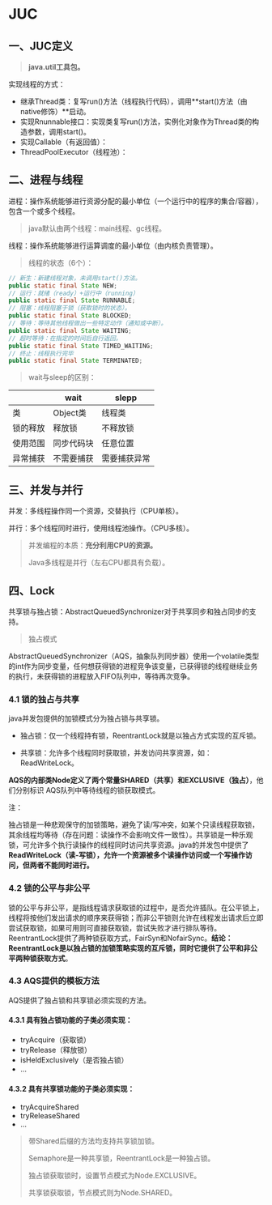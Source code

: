 # JUC

## 一、JUC定义

> **java.util工具包。**

实现线程的方式：

- 继承Thread类：复写run()方法（线程执行代码），调用**start()方法（由native修饰）**启动。
- 实现Rnunnable接口：实现类复写run()方法，实例化对象作为Thread类的构造参数，调用start()。
- 实现Callable（有返回值）：
- ThreadPoolExecutor（线程池）：

## 二、进程与线程

进程：操作系统能够进行资源分配的最小单位（一个运行中的程序的集合/容器），包含一个或多个线程。

> java默认由两个线程：main线程、gc线程。

线程：操作系统能够进行运算调度的最小单位（由内核负责管理）。

> 线程的状态（6个）：

```java
// 新生：新建线程对象，未调用start()方法。
public static final State NEW;
// 运行：就绪（ready）+运行中（running）
public static final State RUNNABLE;
// 阻塞：线程阻塞于锁（获取锁时的状态）。
public static final State BLOCKED;
// 等待：等待其他线程做出一些特定动作（通知或中断）。
public static final State WAITING;
// 超时等待：在指定的时间后自行返回。
public static final State TIMED_WAITING;
// 终止：线程执行完毕
public static final State TERMINATED;
```

> wait与sleep的区别：

|          | wait       | slepp        |
| -------- | ---------- | ------------ |
| 类       | Object类   | 线程类       |
| 锁的释放 | 释放锁     | 不释放锁     |
| 使用范围 | 同步代码块 | 任意位置     |
| 异常捕获 | 不需要捕获 | 需要捕获异常 |

## 三、并发与并行

并发：多线程操作同一个资源，交替执行（CPU单核）。

并行：多个线程同时进行，使用线程池操作。（CPU多核）。

> 并发编程的本质：**充分利用CPU的资源。**
>
> Java多线程是并行（左右CPU都具有负载）。

## 四、Lock

共享锁与独占锁：AbstractQueuedSynchronizer对于共享同步和独占同步的支持。

> 独占模式

AbstractQueuedSynchronizer（AQS，抽象队列同步器）使用一个volatile类型的int作为同步变量，任何想获得锁的进程竞争该变量，已获得锁的线程继续业务的执行，未获得锁的进程放入FIFO队列中，等待再次竞争。

### 4.1 锁的独占与共享

java并发包提供的加锁模式分为独占锁与共享锁。

- 独占锁：仅一个线程持有锁，ReentrantLock就是以独占方式实现的互斥锁。

- 共享锁：允许多个线程同时获取锁，并发访问共享资源，如：ReadWriteLock。

**AQS的内部类Node定义了两个常量SHARED（共享）和EXCLUSIVE（独占）**，他们分别标识 AQS队列中等待线程的锁获取模式。

注：

​		独占锁是一种悲观保守的加锁策略，避免了读/写冲突，如某个只读线程获取锁，其余线程均等待（存在问题：读操作不会影响文件一致性）。共享锁是一种乐观锁，可允许多个执行读操作的线程同时访问共享资源。java的并发包中提供了**ReadWriteLock（读-写锁），允许一个资源被多个读操作访问或一个写操作访问，但两者不能同时进行。**

### 4.2 锁的公平与非公平

​		锁的公平与非公平，是指线程请求获取锁的过程中，是否允许插队。在公平锁上，线程将按他们发出请求的顺序来获得锁；而非公平锁则允许在线程发出请求后立即尝试获取锁，如果可用则可直接获取锁，尝试失败才进行排队等待。ReentrantLock提供了两种锁获取方式，FairSyn和NofairSync。**结论：ReentrantLock是以独占锁的加锁策略实现的互斥锁，同时它提供了公平和非公平两种锁获取方式**。

### 4.3 AQS提供的模板方法

AQS提供了独占锁和共享锁必须实现的方法。

#### 4.3.1 具有独占锁功能的子类必须实现：

- tryAcquire（获取锁）
- tryRelease（释放锁）
- isHeldExclusively（是否独占锁）
- ...

#### 4.3.2 具有共享锁功能的子类必须实现：

- tryAcquireShared
- tryReleaseShared
- ...

> 带Shared后缀的方法均支持共享锁加锁。
>
> Semaphore是一种共享锁，ReentrantLock是一种独占锁。
>
> 独占锁获取锁时，设置节点模式为Node.EXCLUSIVE。
>
> 共享锁获取锁，节点模式则为Node.SHARED。





























